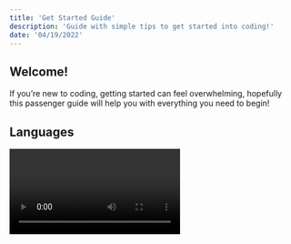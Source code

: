 ```yaml
---
title: 'Get Started Guide'
description: 'Guide with simple tips to get started into coding!'
date: '04/19/2022'
---
```


## Welcome!

If you’re new to coding, getting started can feel overwhelming, hopefully this passenger guide will help you with everything you need to begin!

## Languages

<Video videoId="AmlAiKsiy0o" listId="PLRqwX-V7Uu6Z1JcqC1iG1oEsJrLX1IK5L" />

In almost all of the videos, you’ll find me using [Processing](https://processing.org/) or [p5.js](http://p5js.org/). Processing is a software sketchbook and language (built on top of Java) for learning how to code within the context of the visual arts. p5.js is a JavaScript library that comes with a friendly online web editor for creative coding. Both projects are maintained by [The Processing Foundation](https://processingfoundation.org/).

If you are interested in learning web development, p5.js is a way to get started with the very basics of JavaScript which will lead you into doing more with HTML (the markup language the defines the structure of a web page) and CSS (a language that defines the style and look of a web page).

## Tools

<Video videoId="gJa6wri8YNQ" listId="PLRqwX-V7Uu6Zu_uqEA6NqhLzKLACwU74X"/>

For a beginner, I recommend the [p5.js web editor](https://editor.p5js.org/), it’s probably the coding environment the most! You can also explore a downloadable text editor like [Visual Studio Code](https://code.visualstudio.com/). I cover all of these elements in [my 2018 workflow series](/tracks/2018-workflow). If you are using Processing, it comes [with its own development environment](https://processing.org/download)! There are many text editors out there – feel free to use whichever makes your coding experience comfortable!

## Start Learning and Coding!

There are two main tracks you can follow for total and complete beginners.

### Code! Programming with p5.js

<Video videoId="HerCR8bw_GE" listId="PLRqwX-V7Uu6Zy51Q-x9tMWIv9cueOFTFA"/>

This track focuses on the fundamentals of computer programming (variables, conditionals, iteration, functions & objects) with JavaScript.

[Full Code! Programming with p5.js Track here](/tracks/code-programming-with-p5-js).

### Learning Processing

<Video videoId="2VLaIr5Ckbs" list="PLzJbM9-DyOZyMZzVda3HaWviHqfPiYN7e"/>

This track was recorded over 10 years ago (!!) but the concepts and syntax remain the same today. It follows the textbook [Learning Processing](http://learningprocessing.com/) to walk you through all the basics of coding in Java with Processing.

[Full Learning Processing Track here.](https://youtube.com/playlist?list=PLzJbM9-DyOZyMZzVda3HaWviHqfPiYN7e).

## Version Control

Working with “version control” software (like [git](https://git-scm.com/)) and collaborating on platforms like [GitHub](https://github.com/) can be a confusing and intimidating experience when you are first beginning! It’s not something you need to learn immediately, you can stick with p5.js and the basics of coding for quite some time first!

When you have some code you want to share or publish online outside of the web editor, you’ll want to consider signing up for a GitHub account and learning the basics of version control. You can use this web site ([all of the source code and content is on GitHub](https://github.com/designsystemsinternational/thecodingtrain.com)) as a place for you to learn!

<Video videoId="BCQHnlnPusY" listId="PLRqwX-V7Uu6ZF9C0YMKuns9sLDzK6zoiV" />

To learn more, take a ride on the [“Git and GitHub for Poets” track](https://youtube.com/playlist?list=PLRqwX-V7Uu6Zu_uqEA6NqhLzKLACwU74X). This series is a primer on version control and the difference between git software and the GitHub website.

The videos in cover terminology like branch, fork, merge, pull, push, and remote. There’s even [a friendly “playground repository”](https://github.com/CodingTrain/Rainbow-Poem) for you to make your first pull request!

<Video videoId="_sLgRBrZh6o" listId="PLRqwX-V7Uu6Zu_uqEA6NqhLzKLACwU74X"/>

You can also learn more about how I integrate git into my workflow in [my 2018 workflow series](/tracks/2018-workflow).
